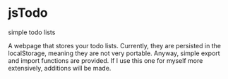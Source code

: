 # jsTodo
simple todo lists

A webpage that stores your todo lists.
Currently, they are persisted in the localStorage, meaning they are not very portable. Anyway, simple export and import functions are provided.
If I use this one for myself more extensively, additions will be made.

